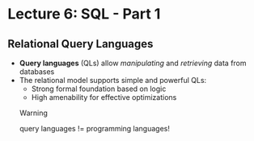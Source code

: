 # Lecture 6: SQL - Part 1

## Relational Query Languages

- **Query languages** (QLs) allow *manipulating* and *retrieving* data from databases
- The relational model supports simple and powerful QLs:
  - Strong formal foundation based on logic
  - High amenability for effective optimizations
  > [!WARNING]
  > query languages != programming languages!
